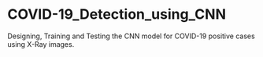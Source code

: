 # COVID-19_Detection_using_CNN
Designing, Training and Testing the CNN model for COVID-19 positive cases using X-Ray images.
